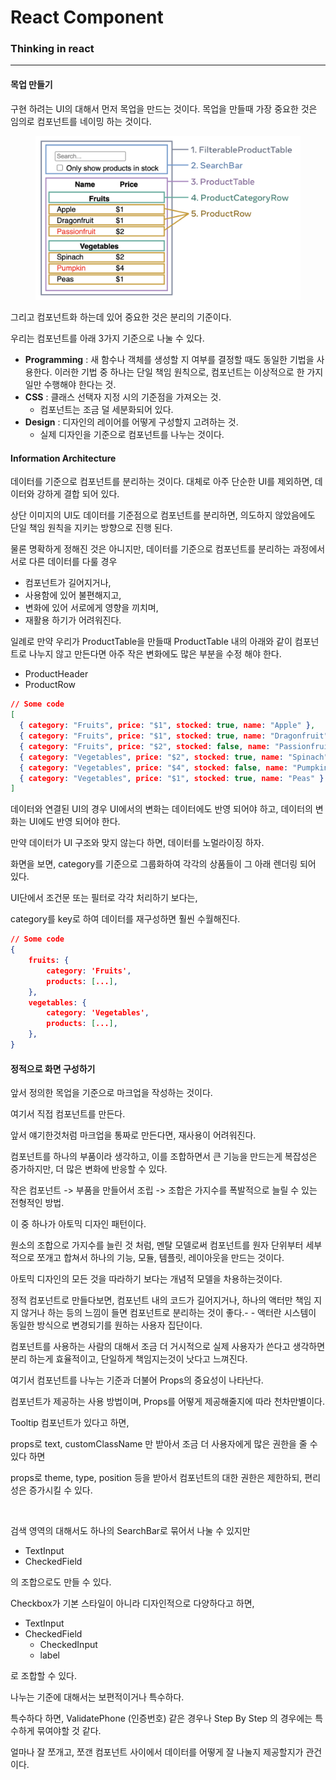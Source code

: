 # React Component

### Thinking in react

***

#### 목업 만들기

구현 하려는 UI의 대해서 먼저 목업을 만드는 것이다. 목업을 만들때 가장 중요한 것은 임의로 컴포넌트를 네이밍 하는 것이다.&#x20;

<figure><img src="../.gitbook/assets/s_thinking-in-react_ui_outline (1).png" alt=""><figcaption></figcaption></figure>

그리고 컴포넌트화 하는데 있어 중요한 것은 분리의 기준이다.

우리는 컴포넌트를 아래 3가지 기준으로 나눌 수 있다.

* **Programming** : 새 함수나 객체를 생성할 지 여부를 결정할 때도 동일한 기법을 사용한다. 이러한 기법 중 하나는 단일 책임 원칙으로, 컴포넌트는 이상적으로 한 가지 일만 수행해야 한다는 것.
* **CSS** : 클래스 선택자 지정 시의 기준점을 가져오는 것.
  * 컴포넌트는 조금 덜 세분화되어 있다.
* **Design** : 디자인의 레이어를 어떻게 구성할지 고려하는 것.
  * 실제 디자인을 기준으로 컴포넌트를 나누는 것이다.

#### **Information Architecture**

데이터를 기준으로 컴포넌트를 분리하는 것이다. 대체로 아주 단순한 UI를 제외하면, 데이터와 강하게 결합 되어 있다.

상단 이미지의 UI도 데이터를 기준점으로 컴포넌트를 분리하면, 의도하지 않았음에도 단일 책임 원칙을 지키는 방향으로 진행 된다.

물론 명확하게 정해진 것은 아니지만, 데이터를 기준으로 컴포넌트를 분리하는 과정에서 서로 다른 데이터를 다룰 경우&#x20;

* 컴포넌트가 길어지거나,
* 사용함에 있어 불편해지고,
* 변화에 있어 서로에게 영향을 끼치며,
* 재활용 하기가 어려워진다.

일례로 만약 우리가 ProductTable을 만들때 ProductTable 내의 아래와 같이 컴포넌트로 나누지 않고 만든다면 아주 작은 변화에도 많은 부분을 수정 해야 한다.&#x20;

* ProductHeader
* ProductRow

```json
// Some code
[
  { category: "Fruits", price: "$1", stocked: true, name: "Apple" },
  { category: "Fruits", price: "$1", stocked: true, name: "Dragonfruit" },
  { category: "Fruits", price: "$2", stocked: false, name: "Passionfruit" },
  { category: "Vegetables", price: "$2", stocked: true, name: "Spinach" },
  { category: "Vegetables", price: "$4", stocked: false, name: "Pumpkin" },
  { category: "Vegetables", price: "$1", stocked: true, name: "Peas" }
]
```

데이터와 연결된 UI의 경우 UI에서의 변화는 데이터에도 반영 되어야 하고, 데이터의 변화는 UI에도 반영 되어야 한다.

만약 데이터가  UI 구조와 맞지 않는다 하면, 데이터를 노멀라이징 하자.

화면을 보면, category를 기준으로 그룹화하여 각각의 상품들이 그 아래 렌더링 되어 있다.

UI단에서 조건문 또는 필터로 각각 처리하기 보다는,

category를 key로 하여 데이터를 재구성하면 훨씬 수월해진다.

```json
// Some code
{
    fruits: {
        category: 'Fruits',
        products: [...],
    },
    vegetables: {
        category: 'Vegetables',
        products: [...],
    },
}
```

#### 정적으로 화면 구성하기

앞서 정의한 목업을 기준으로 마크업을 작성하는 것이다.

여기서 직접 컴포넌트를 만든다.



앞서 얘기한것처럼 마크업을 통짜로 만든다면, 재사용이 어려워진다.

컴포넌트를 하나의 부품이라 생각하고, 이를 조합하면서 큰 기능을 만드는게 복잡성은 증가하지만, 더 많은 변화에 반응할 수 있다.

작은 컴포넌트 -> 부품을 만들어서 조립 -> 조합은 가지수를 폭발적으로 늘릴 수 있는 전형적인 방법.



이 중 하나가 아토믹 디자인 패턴이다.

원소의 조합으로 가지수를 늘린 것 처럼, 멘탈 모델로써 컴포넌트를 원자 단위부터 세부적으로 쪼개고 합쳐서 하나의 기능, 모듈, 템플릿, 레이아웃을 만드는 것이다.

아토믹 디자인의 모든 것을 따라하기 보다는 개념적 모델을 차용하는것이다.



정적 컴포넌트로 만들다보면, 컴포넌트 내의 코드가 길어지거나, 하나의 액터만 책임 지지 않거나 하는 등의 느낌이 들면 컴포넌트로 분리하는 것이 좋다.- - 액터란 시스템이 동일한 방식으로 변경되기를 원하는 사용자 집단이다.

컴포넌트를 사용하는 사람의 대해서 조금 더 거시적으로 실제 사용자가 쓴다고 생각하면 분리 하는게 효율적이고, 단일하게 책임지는것이 낫다고 느껴진다.

여기서 컴포넌트를 나누는 기준과 더불어 Props의 중요성이 나타난다.

컴포넌트가 제공하는 사용 방법이며, Props를 어떻게 제공해줄지에 따라 천차만별이다.



Tooltip 컴포넌트가 있다고 하면,

props로 text, customClassName 만 받아서 조금 더 사용자에게 많은 권한을 줄 수 있다 하면

props로 theme, type, position 등을 받아서 컴포넌트의 대한 권한은 제한하되, 편리성은 증가시킬 수 있다.



<figure><img src="../.gitbook/assets/스크린샷 2023-11-01 오후 9.51.53.png" alt=""><figcaption></figcaption></figure>

검색 영역의 대해서도 하나의 SearchBar로 묶어서 나눌 수 있지만

* TextInput
* CheckedField

의 조합으로도 만들 수 있다.

Checkbox가 기본 스타일이 아니라 디자인적으로 다양하다고 하면,

* TextInput
* CheckedField
  * CheckedInput
  * label

로 조합할 수 있다.



나누는 기준에 대해서는 보편적이거나 특수하다.

특수하다 하면, ValidatePhone (인증번호) 같은 경우나 Step By Step 의 경우에는 특수하게 묶여야할 것 같다.



얼마나 잘 쪼개고, 쪼갠 컴포넌트 사이에서 데이터를 어떻게 잘 나눌지 제공할지가 관건이다.





